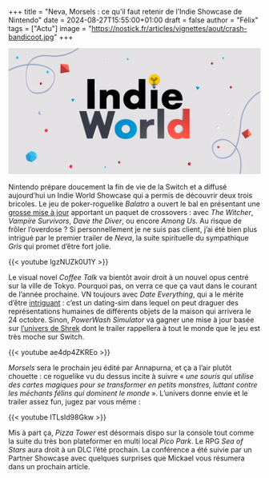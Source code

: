 +++
title = "Neva, Morsels : ce qu’il faut retenir de l’Indie Showcase de Nintendo"
date = 2024-08-27T15:55:00+01:00
draft = false
author = "Félix"
tags = ["Actu"]
image = "https://nostick.fr/articles/vignettes/aout/crash-bandicoot.jpg"
+++

![Nintendo](nintendo.jpg "")

Nintendo prépare doucement la fin de vie de la Switch et a diffusé aujourd’hui un Indie World Showcase qui a permis de découvrir deux trois bricoles. Le jeu de poker-roguelike *Balatro* a ouvert le bal en présentant une [grosse mise à jour](https://www.youtube.com/watch?v=8188WZxHSkU) apportant un paquet de crossovers : avec *The Witcher*, *Vampire Survivors*, *Dave the Diver*, ou encore *Among Us*. Au risque de frôler l’overdose ? Si personnellement je ne suis pas client, j’ai été bien plus intrigué par le premier trailer de *Neva*, la suite spirituelle du sympathique *Gris* qui promet d’être fort jolie.

{{< youtube lgzNUZk0U1Y >}}

Le visual novel *Coffee Talk* va bientôt avoir droit à un nouvel opus centré sur la ville de Tokyo. Pourquoi pas, on verra ce que ça vaut dans le courant de l’année prochaine. VN toujours avec *Date Everything*, qui a le mérite d’être [intriguant](https://www.youtube.com/watch?v=XPftknErjMA) : c’est un dating-sim dans lequel on peut draguer des représentations humaines de différents objets de la maison qui arrivera le 24 octobre. Sinon, *PowerWash Simulator* va gagner une mise à jour basée sur [l’univers de Shrek](https://www.youtube.com/watch?v=lud2EogYv2o) dont le trailer rappellera à tout le monde que le jeu est très moche sur Switch.

{{< youtube ae4dp4ZKREo >}}

*Morsels* sera le prochain jeu édité par Annapurna, et ça a l’air plutôt chouette : ce roguelike vu du dessus incite à suivre « *une souris qui utilise des cartes magiques pour se transformer en petits monstres, luttant contre les méchants félins qui dominent le monde* ». L’univers donne envie et le trailer assez fun, jugez par vous même :

{{< youtube ITLsId98Gkw >}}

Mis à part ça, *Pizza Tower* est désormais dispo sur la console tout comme la suite du très bon plateformer en multi local *Pico Park*. Le RPG *Sea of Stars* aura droit à un DLC l’été prochain. La conférence a été suivie par un Partner Showcase avec quelques surprises que Mickael vous résumera dans un prochain article.
